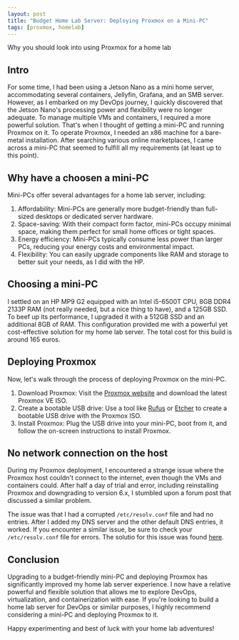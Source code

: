 ```yaml
---
layout: post
title: "Budget Home Lab Server: Deploying Proxmox on a Mini-PC"
tags: [proxmox, homelab]
---
```


Why you should look into using Proxmox for a home lab

## Intro

For some time, I had been using a Jetson Nano as a mini home server, accommodating several containers, Jellyfin, Grafana, and an SMB server. However, as I embarked on my DevOps journey, I quickly discovered that the Jetson Nano's processing power and flexibility were no longer adequate. To manage multiple VMs and containers, I required a more powerful solution. That's when I thought of getting a mini-PC and running Proxmox on it. To operate Proxmox, I needed an x86 machine for a bare-metal installation. After searching various online marketplaces, I came across a mini-PC that seemed to fulfill all my requirements (at least up to this point).

## Why have a choosen a mini-PC

Mini-PCs offer several advantages for a home lab server, including:

1. Affordability: Mini-PCs are generally more budget-friendly than full-sized desktops or dedicated server hardware.
2. Space-saving: With their compact form factor, mini-PCs occupy minimal space, making them perfect for small home offices or tight spaces.
3. Energy efficiency: Mini-PCs typically consume less power than larger PCs, reducing your energy costs and environmental impact.
4. Flexibility: You can easily upgrade components like RAM and storage to better suit your needs, as I did with the HP.

## Choosing a mini-PC

I settled on an HP MP9 G2 equipped with an Intel i5-6500T CPU, 8GB DDR4 2133P RAM (not really needed, but a nice thing to have), and a 125GB SSD. To beef up its performance, I upgraded it with a 512GB SSD and an additional 8GB of RAM. This configuration provided me with a powerful yet cost-effective solution for my home lab server. The total cost for this build is around 165 euros.

## Deploying Proxmox

Now, let's walk through the process of deploying Proxmox on the mini-PC.

1. Download Proxmox: Visit the [Proxmox website](https://www.proxmox.com/en/downloads) and download the latest Proxmox VE ISO.
2. Create a bootable USB drive: Use a tool like [Rufus](https://rufus.ie/en/) or [Etcher](https://www.balena.io/etcher) to create a bootable USB drive with the Proxmox ISO.
3. Install Proxmox: Plug the USB drive into your mini-PC, boot from it, and follow the on-screen instructions to install Proxmox.

## No network connection on the host

During my Proxmox deployment, I encountered a strange issue where the Proxmox host couldn't connect to the internet, even though the VMs and containers could. After half a day of trial and error, including reinstalling Proxmox and downgrading to version 6.x, I stumbled upon a forum post that discussed a similar problem.

The issue was that I had a corrupted `/etc/resolv.conf` file and had no entries. After I added my DNS server and the other default DNS entries, it worked. If you encounter a similar issue, be sure to check your `/etc/resolv.conf` file for errors. The solutio for this issue was found [here](https://forum.proxmox.com/threads/proxmox-ve-7-2-3-host-cant-reach-internet-but-vms-can.109435/).

## Conclusion

Upgrading to a budget-friendly mini-PC and deploying Proxmox has significantly improved my home lab server experience. I now have a relative powerful and flexible solution that allows me to explore DevOps, virtualization, and containerization with ease. If you're looking to build a home lab server for DevOps or similar purposes, I highly recommend considering a mini-PC and deploying Proxmox to it.

Happy experimenting and best of luck with your home lab adventures!
